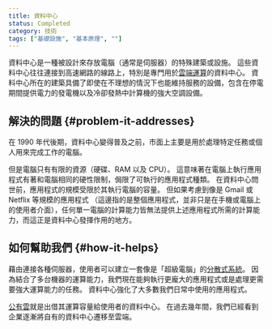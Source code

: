 ```yaml
---
title: 資料中心
status: Completed
category: 技術
tags: ["基礎設施", "基本原理", ""]
---
```


資料中心是一種被設計來存放電腦（通常是伺服器）的特殊建築或設施。
這些資料中心往往連接到高速網路的線路上，特別是專門用於[雲端運算](/zh-tw/cloud-computing/)的資料中心。
資料中心所在的建築具備了即使在不理想的情況下也能維持服務的設備，包含在停電期間提供電力的發電機以及冷卻發熱中計算機的強大空調設備。

## 解決的問題 {#problem-it-addresses}

在 1990 年代後期，資料中心變得普及之前，市面上主要是用於處理特定任務或個人用來完成工作的電腦。

但是電腦只有有限的資源（硬碟、RAM 以及 CPU）。
這意味著在電腦上執行應用程式有著和電腦相同的硬性限制，侷限了可執行的應用程式種類。
在資料中心問世前，應用程式的規模受限於其執行電腦的容量。
但如果考慮到像是 Gmail 或 Netflix 等規模的應用程式 （這邊指的是整個應用程式，並非只是在手機或電腦上的使用者介面），任何單一電腦的計算能力皆無法提供上述應用程式所需的計算能力，而這正是資料中心發揮作用的地方。

## 如何幫助我們 {#how-it-helps}

藉由連接各種伺服器，使用者可以建立一套像是「超級電腦」的[分散式系統](/zh-tw/distributed-systems/)。
因為結合了多台機器的運算能力，我們現在能夠執行更龐大的應用程式或是處理更需要強大運算能力的任務。
資料中心強化了大多數我們日常中使用的應用程式。

[公有雲](/zh-tw/cloud-computing)就是出借其運算容量給使用者的資料中心。
在過去幾年間，我們已經看到企業逐漸將自有的資料中心遷移至雲端。

